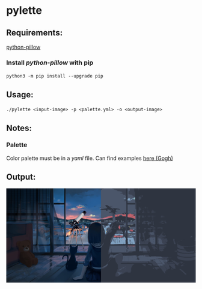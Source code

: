 
# pylette

## Requirements:
[python-pillow](https://github.com/python-pillow/Pillow)

### Install *python-pillow* with pip
`python3 -m pip install --upgrade pip`

## Usage:
 `./pylette <input-image> -p <palette.yml> -o <output-image>`

## Notes:

### Palette
Color palette must be in a *yaml* file.
Can find examples [here (Gogh)](https://github.com/Gogh-Co/Gogh)

## Output:
![Example](example.jpg)

